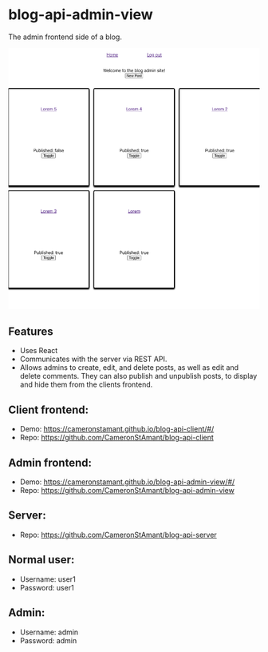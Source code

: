 # blog-api-admin-view

The admin frontend side of a blog.

<p align="center">
    <img src="./blog-api-admin-view.png" alt="Admin frontend website" />
</p>

## Features

- Uses React
- Communicates with the server via REST API.
- Allows admins to create, edit, and delete posts, as well as edit and delete comments. They can also publish and unpublish posts, to display and hide them from the clients frontend.

## Client frontend:

- Demo: https://cameronstamant.github.io/blog-api-client/#/
- Repo: https://github.com/CameronStAmant/blog-api-client

## Admin frontend:

- Demo: https://cameronstamant.github.io/blog-api-admin-view/#/
- Repo: https://github.com/CameronStAmant/blog-api-admin-view

## Server:

- Repo: https://github.com/CameronStAmant/blog-api-server

## Normal user:

- Username: user1
- Password: user1

## Admin:

- Username: admin
- Password: admin
